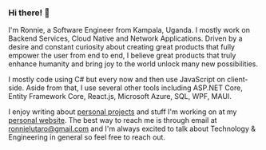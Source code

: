 ### Hi there! 👋
I'm Ronnie, a Software Engineer from Kampala, Uganda. I mostly work on Backend Services, Cloud Native and Network Applications. Driven by a desire and constant curiosity about creating great products that fully empower the user from end to end, I believe great products that truly enhance humanity and bring joy to the world unlock many new possibilities.

I mostly code using C# but every now and then use JavaScript on client-side. Aside from that, I use several other tools including ASP.NET Core, Entity Framework Core, React.js, Microsoft Azure, SQL, WPF, MAUI.

I enjoy writing about [personal projects](https://ronnielutalo.github.io/projects/) and stuff I'm working on at my [personal website](https://ronnielutalo.github.io/). The best way to reach me is through email at ronnielutaro@gmail.com and I'm always excited to talk about Technology & Engineering in general so feel free to reach out.

